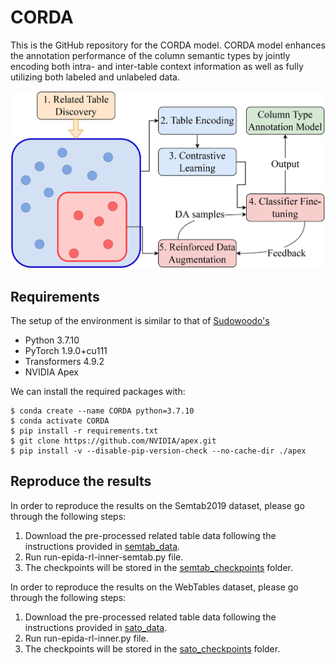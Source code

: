 # CORDA

This is the GitHub repository for the CORDA model. CORDA model enhances the annotation performance of the column semantic types by jointly encoding both intra- and inter-table context information as well as fully utilizing both labeled and unlabeled data.

![Overview of RECA](./pipeline.png)

## Requirements

The setup of the environment is similar to that of [Sudowoodo's](https://github.com/megagonlabs/sudowoodo/tree/main)

* Python 3.7.10
* PyTorch 1.9.0+cu111
* Transformers 4.9.2
* NVIDIA Apex

We can install the required packages with:
```console
$ conda create --name CORDA python=3.7.10
$ conda activate CORDA
$ pip install -r requirements.txt
$ git clone https://github.com/NVIDIA/apex.git
$ pip install -v --disable-pip-version-check --no-cache-dir ./apex
```

## Reproduce the results
In order to reproduce the results on the Semtab2019 dataset, please go through the following steps:
1. Download the pre-processed related table data following the instructions provided in [semtab_data](https://github.com/ysunbp/CORDA/tree/main/semtab_data).
2. Run run-epida-rl-inner-semtab.py file.
3. The checkpoints will be stored in the [semtab_checkpoints](https://github.com/ysunbp/CORDA/tree/main/semtab_checkpoints) folder.

In order to reproduce the results on the WebTables dataset, please go through the following steps:
1. Download the pre-processed related table data following the instructions provided in [sato_data](https://github.com/ysunbp/CORDA/tree/main/sato_data).
2. Run run-epida-rl-inner.py file.
3. The checkpoints will be stored in the [sato_checkpoints](https://github.com/ysunbp/CORDA/tree/main/sato_checkpoints) folder.
